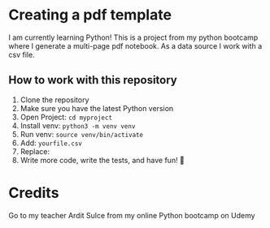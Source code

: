 # Creating a pdf template 
I am currently learning Python! This is a project from my python bootcamp
where I generate a multi-page pdf notebook. As a data source I work with a csv file.

## How to work with this repository
1. Clone the repository
2. Make sure you have the latest Python version
3. Open Project: `cd myproject`
4. Install venv: `python3 -m venv venv`
5. Run venv: `source venv/bin/activate`
6. Add: `yourfile.csv`
7. Replace: 
14. Write more code, write the tests, and have fun! 🎉


# Credits 
Go to my teacher Ardit Sulce from my online Python bootcamp on Udemy
